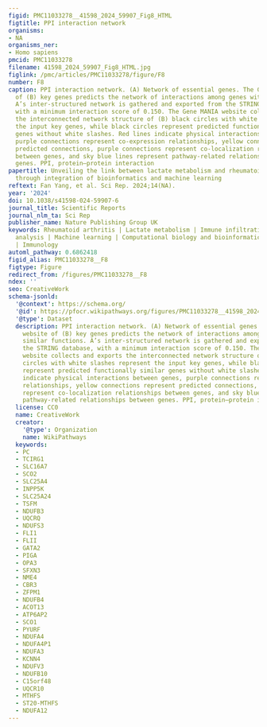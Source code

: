 ```yaml
---
figid: PMC11033278__41598_2024_59907_Fig8_HTML
figtitle: PPI interaction network
organisms:
- NA
organisms_ner:
- Homo sapiens
pmcid: PMC11033278
filename: 41598_2024_59907_Fig8_HTML.jpg
figlink: /pmc/articles/PMC11033278/figure/F8
number: F8
caption: PPI interaction network. (A) Network of essential genes. The GeneMANIA website
  of (B) key genes predicts the network of interactions among genes with similar functions.
  A’s inter-structured network is gathered and exported from the STRING database,
  with a minimum interaction score of 0.150. The Gene MANIA website collects and exports
  the interconnected network structure of (B) black circles with white slashes represent
  the input key genes, while black circles represent predicted functionally similar
  genes without white slashes. Red lines indicate physical interactions between genes,
  purple connections represent co-expression relationships, yellow connections represent
  predicted connections, purple connections represent co-localization relationships
  between genes, and sky blue lines represent pathway-related relationships between
  genes. PPI, protein–protein interaction
papertitle: Unveiling the link between lactate metabolism and rheumatoid arthritis
  through integration of bioinformatics and machine learning
reftext: Fan Yang, et al. Sci Rep. 2024;14(NA).
year: '2024'
doi: 10.1038/s41598-024-59907-6
journal_title: Scientific Reports
journal_nlm_ta: Sci Rep
publisher_name: Nature Publishing Group UK
keywords: Rheumatoid arthritis | Lactate metabolism | Immune infiltration | Bioinformatics
  analysis | Machine learning | Computational biology and bioinformatics | Genetics
  | Immunology
automl_pathway: 0.6862418
figid_alias: PMC11033278__F8
figtype: Figure
redirect_from: /figures/PMC11033278__F8
ndex: ''
seo: CreativeWork
schema-jsonld:
  '@context': https://schema.org/
  '@id': https://pfocr.wikipathways.org/figures/PMC11033278__41598_2024_59907_Fig8_HTML.html
  '@type': Dataset
  description: PPI interaction network. (A) Network of essential genes. The GeneMANIA
    website of (B) key genes predicts the network of interactions among genes with
    similar functions. A’s inter-structured network is gathered and exported from
    the STRING database, with a minimum interaction score of 0.150. The Gene MANIA
    website collects and exports the interconnected network structure of (B) black
    circles with white slashes represent the input key genes, while black circles
    represent predicted functionally similar genes without white slashes. Red lines
    indicate physical interactions between genes, purple connections represent co-expression
    relationships, yellow connections represent predicted connections, purple connections
    represent co-localization relationships between genes, and sky blue lines represent
    pathway-related relationships between genes. PPI, protein–protein interaction
  license: CC0
  name: CreativeWork
  creator:
    '@type': Organization
    name: WikiPathways
  keywords:
  - PC
  - TCIRG1
  - SLC16A7
  - SCO2
  - SLC25A4
  - INPP5K
  - SLC25A24
  - TSFM
  - NDUFB3
  - UQCRQ
  - NDUFS3
  - FLI1
  - FLII
  - GATA2
  - PIGA
  - OPA3
  - SFXN3
  - NME4
  - CBR3
  - ZFPM1
  - NDUFB4
  - ACOT13
  - ATP6AP2
  - SCO1
  - PYURF
  - NDUFA4
  - NDUFA4P1
  - NDUFA3
  - KCNN4
  - NDUFV3
  - NDUFB10
  - C15orf48
  - UQCR10
  - MTHFS
  - ST20-MTHFS
  - NDUFA12
---
```

